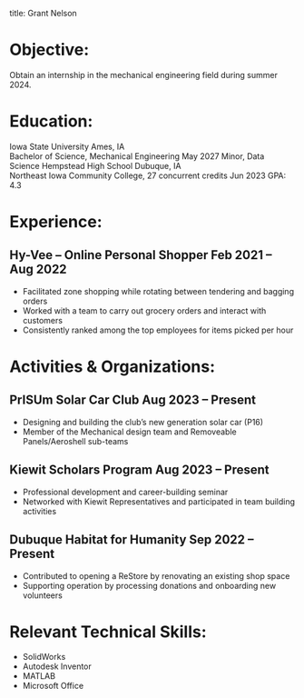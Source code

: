 title: Grant Nelson
# Objective:
Obtain an internship in the mechanical engineering field during summer 2024.

# Education:
Iowa State University                                                                                                          Ames, IA                                                                                        
Bachelor of Science, Mechanical Engineering                                                                  May 2027
Minor, Data Science
Hempstead High School                                                                                                Dubuque, IA                                                                                
Northeast Iowa Community College, 27 concurrent credits                                               Jun 2023
GPA: 4.3

# Experience: 
## Hy-Vee – Online Personal Shopper                                                                 Feb 2021 – Aug 2022
* Facilitated zone shopping while rotating between tendering and bagging orders
* Worked with a team to carry out grocery orders and interact with customers
* Consistently ranked among the top employees for items picked per hour

# Activities & Organizations:
## PrISUm Solar Car Club                                                                                      Aug 2023 – Present
* Designing and building the club’s new generation solar car (P16)
* Member of the Mechanical design team and Removeable Panels/Aeroshell sub-teams

## Kiewit Scholars Program                                                                                    Aug 2023 – Present
* Professional development and career-building seminar
* Networked with Kiewit Representatives and participated in team building activities

## Dubuque Habitat for Humanity                                                                           Sep 2022 – Present
* Contributed to opening a ReStore by renovating an existing shop space
* Supporting operation by processing donations and onboarding new volunteers

# Relevant Technical Skills:
* SolidWorks
* Autodesk Inventor
* MATLAB
* Microsoft Office

